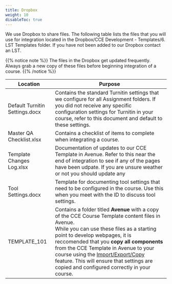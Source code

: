 ```yaml
---
title: Dropbox
weight: 10
disableToc: true
---
```


We use Dropbox to share files. The following table lists the files that you will use for integration located in the Dropbox/CCE Development - Templates/6. LST Templates folder. If you have not been added to our Dropbox contact an LST.

{{% notice note %}}
The files in the Dropbox get updated frequently. Always grab a new copy of these files before beginning integration of a course.
{{% /notice %}}

<table class="table table-bordered table-striped table-sm mb-5" summary="The first column lists the shared file location. The second column provides a summary of the location content.">
   <thead>
      <tr class="d-flex">
         <th class="col-4" scope="col">Location</th>
         <th class="col-8" scope="col">Purpose</th>
      </tr>
   </thead>
   <tbody>
      <tr class="d-flex">
         <td class="col-4">Default Turnitin Settings.docx</td>
         <td class="col-8">
            Contains the standard Turnitin settings that we configure for all Assignment folders. If you did not receive any specific configuration settings for Turnitin in your course, refer to this document and default to these settings.
         </td>
      </tr>
      <tr class="d-flex">
         <td class="col-4">Master QA Checklist.xlsx</td>
         <td class="col-8">
            Contains a checklist of items to complete when integrating a course.
         </td>
      </tr>
      <tr class="d-flex">
         <td class="col-4">Template Changes Log.xlsx</td>
         <td class="col-8">
            Documentation of updates to our CCE Template in Avenue. Refer to this near the end of integration to see if any of the pages have been udpate. If you are unsure weather or not you should update any      
         </td>
      </tr>
      <tr class="d-flex">
         <td class="col-4">Tool Settings.docx</td>
         <td class="col-8">
            Template for documenting tool settings that need to be configured in the course. Use this when you meet with the ID to discuss tool settings.      
         </td>
      </tr>
      <tr class="d-flex">
         <td class="col-4">TEMPLATE_101</td>
         <td class="col-8">
            Contains a folder titled <strong>Avenue</strong> with a copy of the CCE Course Template content files in Avenue.
            <div class="alert alert-info" role="alert">
               While you can use these files as a starting point to develop webpages, it is reccomended that you <strong>copy all components</strong> from the CCE Template in Avenue to your course using the <a href="https://documentation.brightspace.com/EN/le/course_administration/instructor/copy_course_components.htm" target="_blank">Import/Export/Copy</a> feature. This will ensure that settings are copied and configured correctly in your course.
            </div>
         </td>
      </tr>
   </tbody>
</table>